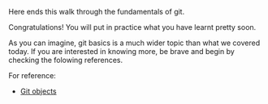 Here ends this walk through the fundamentals of git. 

Congratulations! You will put in practice what you have learnt pretty soon.

As you can imagine, git basics is a much wider topic than what we covered today.
If you are interested in knowing more, be brave and begin by checking the folowing references.

For reference: 

- [Git objects](https://git-scm.com/book/en/v2/Git-Internals-Git-Objects)

